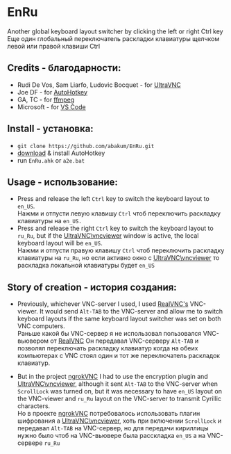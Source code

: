# EnRu
Another global keyboard layout switcher by clicking the left or right Ctrl key<br>
Еще один глобальный переключатель раскладки клавиатуры щелчком левой или правой клавиши Ctrl

## Credits - благодарности:
- Rudi De Vos, Sam Liarfo, Ludovic Bocquet - for [UltraVNC](https://uvnc.com/downloads/ultravnc.html)
- Joe DF - for [AutoHotkey](https://github.com/AutoHotkey/AutoHotkey/releases)
- GA, ТС - for [ffmpeg](https://ffmpeg.org/download.html)
- Microsoft - for [VS Code](https://code.visualstudio.com/Download)

## Install - установка:
- `git clone https://github.com/abakum/EnRu.git`
- [download](https://github.com/AutoHotkey/AutoHotkey/releases) & install AutoHotkey
- run `EnRu.ahk` or `a2e.bat`

## Usage - использование:
- Press and release the left `Ctrl` key to switch the keyboard layout to `en_US`.<br>
Нажми и отпусти левую клавишу `Ctrl` чтоб переключить раскладку клавиатуры на `en_US.`
- Press and release the right `Ctrl` key to switch the keyboard layout to `ru_Ru`, but if the [UltraVNC\vncviewer](https://uvnc.com/docs/uvnc-viewer/71-viewer-gui.html) window is active, the local keyboard layout will be `en_US`.<br>
Нажми и отпусти правую клавишу `Ctrl` чтоб переключить раскладку клавиатуры на `ru_Ru`, но если активно окно с [UltraVNC\vncviewer](https://uvnc.com/docs/uvnc-viewer/71-viewer-gui.html) то раскладка локальной клавиатуры будет `en_US`

## Story of creation - история создания:

- Previously, whichever VNC-server I used, I used [RealVNC's](https://www.realvnc.com/en/connect/download/viewer/) VNC-viewer. It would send `Alt-TAB` to the VNC-server and allow me to switch keyboard layouts if the same keyboard layout switcher was set on both VNC computers.<br>
Раньше какой бы VNC-сервер я не использовал пользовался VNC-вьювером от [RealVNC](https://www.realvnc.com/en/connect/download/viewer/)
Он передавал VNC-серверу `Alt-TAB` и позволял переключать раскладку клавиатур когда на обеих компьютерах с VNC стоял один и тот же переключатель раскладок клавиатур.

 - But in the project [ngrokVNC](http://github.com/abakum/ngrokVNC) I had to use the encryption plugin and [UltraVNC\vncviewer](https://uvnc.com/docs/uvnc-viewer/71-viewer-gui.html), although it sent `Alt-TAB` to the VNC-server when `ScrollLock` was turned on, but it was necessary to have `en_US` layout on the VNC-viewer and `ru_Ru` layout on the VNC-server to transmit Cyrillic characters.<br>
Но в проекте [ngrokVNC](http://github.com/abakum/ngrokVNC) потребовалось использовать плагин шифрования а [UltraVNC\vncviewer](https://uvnc.com/docs/uvnc-viewer/71-viewer-gui.html), хоть при включении `ScrollLock` и передавал `Alt-TAB` на VNC-сервер, но для передачи кириллицы нужно было чтоб на VNC-вьювере была расскладка `en_US` а на VNC-сервере `ru_Ru`